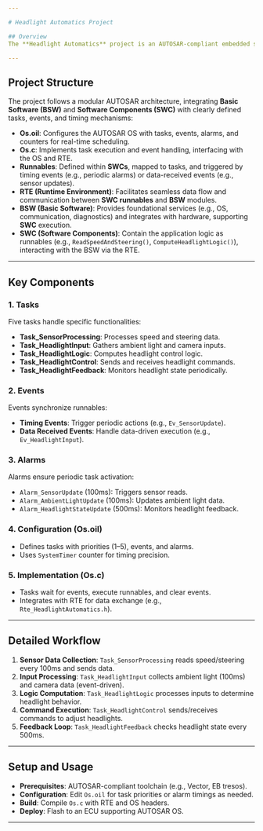 ```yaml
---

# Headlight Automatics Project 

## Overview
The **Headlight Automatics** project is an AUTOSAR-compliant embedded system designed to control vehicle headlights automatically based on sensor inputs (speed, steering, ambient light, and camera data). It leverages an AUTOSAR OS to manage tasks, events, and alarms for real-time execution, ensuring reliable headlight operation under varying conditions.

---
```


## Project Structure
The project follows a modular AUTOSAR architecture, integrating **Basic Software (BSW)** and **Software Components (SWC)** with clearly defined tasks, events, and timing mechanisms:

- **Os.oil**: Configures the AUTOSAR OS with tasks, events, alarms, and counters for real-time scheduling.
- **Os.c**: Implements task execution and event handling, interfacing with the OS and RTE.
- **Runnables**: Defined within **SWCs**, mapped to tasks, and triggered by timing events (e.g., periodic alarms) or data-received events (e.g., sensor updates).
- **RTE (Runtime Environment)**: Facilitates seamless data flow and communication between **SWC runnables** and **BSW** modules.
- **BSW (Basic Software)**: Provides foundational services (e.g., OS, communication, diagnostics) and integrates with hardware, supporting **SWC** execution.
- **SWC (Software Components)**: Contain the application logic as runnables (e.g., `ReadSpeedAndSteering()`, `ComputeHeadlightLogic()`), interacting with the BSW via the RTE.


---

## Key Components
### 1. Tasks
Five tasks handle specific functionalities:
- **Task_SensorProcessing**: Processes speed and steering data.
- **Task_HeadlightInput**: Gathers ambient light and camera inputs.
- **Task_HeadlightLogic**: Computes headlight control logic.
- **Task_HeadlightControl**: Sends and receives headlight commands.
- **Task_HeadlightFeedback**: Monitors headlight state periodically.

### 2. Events
Events synchronize runnables:
- **Timing Events**: Trigger periodic actions (e.g., `Ev_SensorUpdate`).
- **Data Received Events**: Handle data-driven execution (e.g., `Ev_HeadlightInput`).

### 3. Alarms
Alarms ensure periodic task activation:
- `Alarm_SensorUpdate` (100ms): Triggers sensor reads.
- `Alarm_AmbientLightUpdate` (100ms): Updates ambient light data.
- `Alarm_HeadlightStateUpdate` (500ms): Monitors headlight feedback.

### 4. Configuration (Os.oil)
- Defines tasks with priorities (1–5), events, and alarms.
- Uses `SystemTimer` counter for timing precision.

### 5. Implementation (Os.c)
- Tasks wait for events, execute runnables, and clear events.
- Integrates with RTE for data exchange (e.g., `Rte_HeadlightAutomatics.h`).

---

## Detailed Workflow
1. **Sensor Data Collection**: `Task_SensorProcessing` reads speed/steering every 100ms and sends data.
2. **Input Processing**: `Task_HeadlightInput` collects ambient light (100ms) and camera data (event-driven).
3. **Logic Computation**: `Task_HeadlightLogic` processes inputs to determine headlight behavior.
4. **Command Execution**: `Task_HeadlightControl` sends/receives commands to adjust headlights.
5. **Feedback Loop**: `Task_HeadlightFeedback` checks headlight state every 500ms.

---

## Setup and Usage
- **Prerequisites**: AUTOSAR-compliant toolchain (e.g., Vector, EB tresos).
- **Configuration**: Edit `Os.oil` for task priorities or alarm timings as needed.
- **Build**: Compile `Os.c` with RTE and OS headers.
- **Deploy**: Flash to an ECU supporting AUTOSAR OS.

---